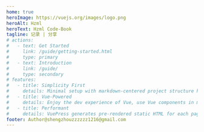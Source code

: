 ```yaml
---
home: true
heroImage: https://vuejs.org/images/logo.png
heroAlt: Hzml
heroText: Hzml Code-Book
tagline: 记录 | 分享
# actions:
#   - text: Get Started
#     link: /guide/getting-started.html
#     type: primary
#   - text: Introduction
#     link: /guide/
#     type: secondary
# features:
#   - title: Simplicity First
#     details: Minimal setup with markdown-centered project structure helps you focus on writing.
#   - title: Vue-Powered
#     details: Enjoy the dev experience of Vue, use Vue components in markdown, and develop custom themes with Vue.
#   - title: Performant
#     details: VuePress generates pre-rendered static HTML for each page, and runs as an SPA once a page is loaded.
footer: Author@shengzhouzzzzzz1216@gmail.com
---
```

